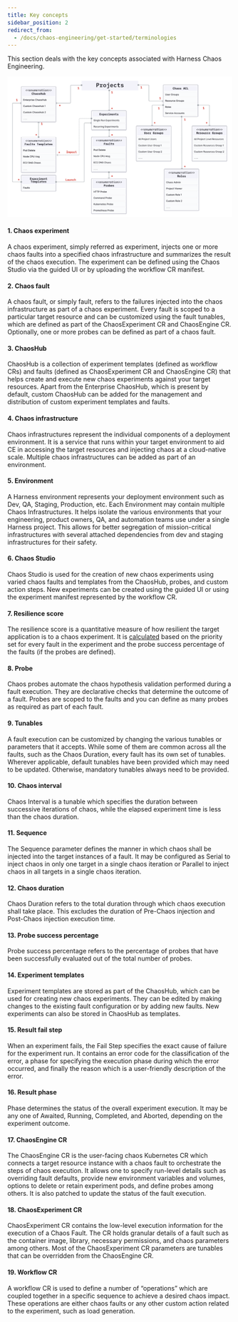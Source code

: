 ```yaml
---
title: Key concepts
sidebar_position: 2
redirect_from:
  - /docs/chaos-engineering/get-started/terminologies
---
```

This section deals with the key concepts associated with Harness Chaos Engineering.

![Component Relationship](./static/terminologies/component-relationship.png)

#### 1. Chaos experiment
A chaos experiment, simply referred as experiment, injects one or more chaos faults into a specified chaos infrastructure and summarizes the result of the chaos execution. The experiment can be defined using the Chaos Studio via the guided UI or by uploading the workflow CR manifest.

#### 2. Chaos fault
A chaos fault, or simply fault, refers to the failures injected into the chaos infrastructure as part of a chaos experiment. Every fault is scoped to a particular target resource and can be customized using the fault tunables, which are defined as part of the ChaosExperiment CR and ChaosEngine CR. Optionally, one or more probes can be defined as part of a chaos fault.

#### 3. ChaosHub 
ChaosHub is a collection of experiment templates (defined as workflow CRs) and faults (defined as ChaosExperiment CR and ChaosEngine CR) that helps create and execute new chaos experiments against your target resources. Apart from the Enterprise ChaosHub, which is present by default, custom ChaosHub can be added for the management and distribution of custom experiment templates and faults.

#### 4. Chaos infrastructure
Chaos infrastructures represent the individual components of a deployment environment. It is a service that runs within your target environment to aid CE in accessing the target resources and injecting chaos at a cloud-native scale. Multiple chaos infrastructures can be added as part of an environment.

#### 5. Environment 
A Harness environment represents your deployment environment such as Dev, QA, Staging, Production, etc. Each Environment may contain multiple Chaos Infrastructures. It helps isolate the various environments that your engineering, product owners, QA, and automation teams use under a single Harness project. This allows for better segregation of mission-critical infrastructures with several attached dependencies from dev and staging infrastructures for their safety.

#### 6. Chaos Studio 
Chaos Studio is used for the creation of new chaos experiments using varied chaos faults and templates from the ChaosHub, probes, and custom action steps. New experiments can be created using the guided UI or using the experiment manifest represented by the workflow CR.

#### 7. Resilience score
The resilience score is a quantitative measure of how resilient the target application is to a chaos experiment. It is [calculated](/docs/chaos-engineering/configure-chaos-experiments/experiments/resilience-score) based on the priority set for every fault in the experiment and the probe success percentage of the faults (if the probes are defined).

#### 8. Probe
Chaos probes automate the chaos hypothesis validation performed during a fault execution. They are declarative checks that determine the outcome of a fault. Probes are scoped to the faults and you can define as many probes as required as part of each fault.

#### 9. Tunables
A fault execution can be customized by changing the various tunables or parameters that it accepts. While some of them are common across all the faults, such as the Chaos Duration, every fault has its own set of tunables. Wherever applicable, default tunables have been provided which may need to be updated. Otherwise, mandatory tunables always need to be provided.

#### 10. Chaos interval 
Chaos Interval is a tunable which specifies the duration between successive iterations of chaos, while the elapsed experiment time is less than the chaos duration.

#### 11. Sequence
The Sequence parameter defines the manner in which chaos shall be injected into the target instances of a fault. It may be configured as Serial to inject chaos in only one target in a single chaos iteration or Parallel to inject chaos in all targets in a single chaos iteration.

#### 12. Chaos duration
Chaos Duration refers to the total duration through which chaos execution shall take place. This excludes the duration of Pre-Chaos injection and Post-Chaos injection execution time.

#### 13. Probe success percentage
Probe success percentage refers to the percentage of probes that have been successfully evaluated out of the total number of probes.

#### 14. Experiment templates
Experiment templates are stored as part of the ChaosHub, which can be used for creating new chaos experiments. They can be edited by making changes to the existing fault configuration or by adding new faults. New experiments can also be stored in ChaosHub as templates.

#### 15. Result fail step
When an experiment fails, the Fail Step specifies the exact cause of failure for the experiment run. It contains an error code for the classification of the error, a phase for specifying the execution phase during which the error occurred, and finally the reason which is a user-friendly description of the error.

#### 16. Result phase 
Phase determines the status of the overall experiment execution. It may be any one of Awaited, Running, Completed, and Aborted, depending on the experiment outcome.

#### 17. ChaosEngine CR 
The ChaosEngine CR is the user-facing chaos Kubernetes CR which connects a target resource instance with a chaos fault to orchestrate the steps of chaos execution. It allows one to specify run-level details such as overriding fault defaults, provide new environment variables and volumes, options to delete or retain experiment pods, and define probes among others. It is also patched to update the status of the fault execution.

#### 18. ChaosExperiment CR
ChaosExperiment CR contains the low-level execution information for the execution of a Chaos Fault. The CR holds granular details of a fault such as the container image, library, necessary permissions, and chaos parameters among others. Most of the ChaosExperiment CR parameters are tunables that can be overridden from the ChaosEngine CR.

#### 19. Workflow CR
A workflow CR is used to define a number of “operations” which are coupled together in a specific sequence to achieve a desired chaos impact. These operations are either chaos faults or any other custom action related to the experiment, such as load generation.